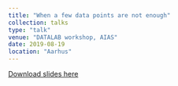 ```yaml
---
title: "When a few data points are not enough"
collection: talks
type: "talk"
venue: "DATALAB workshop, AIAS"
date: 2019-08-19
location: "Aarhus"
---
```


[Download slides here](http://knielbo.github.io/files/datalab_special.pdf)
